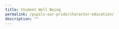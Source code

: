 ```yaml
---
title: Student Well Being
permalink: /pupils-our-pride/character-education/
description: ""
---
```

